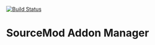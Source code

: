 [![Build Status](https://travis-ci.org/Phil25/SMAM.svg?branch=master)](https://travis-ci.org/Phil25/SMAM)

# SourceMod Addon Manager
